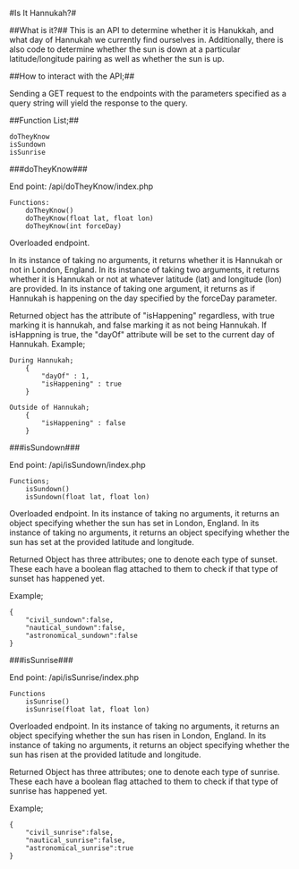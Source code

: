 #Is It Hannukah?#

##What is it?##
This is an API to determine whether it is Hanukkah, and what day of Hannukah we currently find ourselves in.
Additionally, there is also code to determine whether the sun is down at a particular latitude/longitude pairing as well as whether the sun is up.

##How to interact with the API;##

Sending a GET request to the endpoints with the parameters specified as a query string will yield the response to the query.

##Function List;##

	doTheyKnow
	isSundown
	isSunrise

###doTheyKnow###


End point: /api/doTheyKnow/index.php
	
	Functions:
		doTheyKnow()
		doTheyKnow(float lat, float lon)
		doTheyKnow(int forceDay)

Overloaded endpoint.
 
In its instance of taking no arguments, it returns whether it is Hannukah or not in London, England.
In its instance of taking two arguments, it returns whether it is Hannukah or not at whatever latitude (lat) and longitude (lon) are provided.
In its instance of taking one argument, it returns as if Hannukah is happening on the day specified by the forceDay parameter.

Returned object has the attribute of "isHappening" regardless, with true marking it is hannukah, and false marking it as not being Hannukah.
If isHappning is true, the "dayOf" attribute will be set to the current day of Hannukah. 
Example;

	During Hannukah;
		{
			"dayOf" : 1,
			"isHappening" : true
		}
	
	Outside of Hannukah;
		{
			"isHappening" : false
		}

###isSundown###


End point: /api/isSundown/index.php

	Functions;
		isSundown()
		isSundown(float lat, float lon)

Overloaded endpoint.
In its instance of taking no arguments, it returns an object specifying whether the sun has set in London, England.
In its instance of taking no arguments, it returns an object specifying whether the sun has set at the provided latitude and longitude.

Returned Object has three attributes; one to denote each type of sunset. These each have a boolean flag attached to them to check if that type of sunset has happened yet.

Example;

	{
		"civil_sundown":false,
		"nautical_sundown":false,
		"astronomical_sundown":false
	}

###isSunrise###


End point: /api/isSunrise/index.php

	
	Functions
		isSunrise()
		isSunrise(float lat, float lon)

Overloaded endpoint.
In its instance of taking no arguments, it returns an object specifying whether the sun has risen in London, England.
In its instance of taking no arguments, it returns an object specifying whether the sun has risen at the provided latitude and longitude.

Returned Object has three attributes; one to denote each type of sunrise. These each have a boolean flag attached to them to check if that type of sunrise has happened yet.

Example;

	{
		"civil_sunrise":false,
		"nautical_sunrise":false,
		"astronomical_sunrise":true
	}

